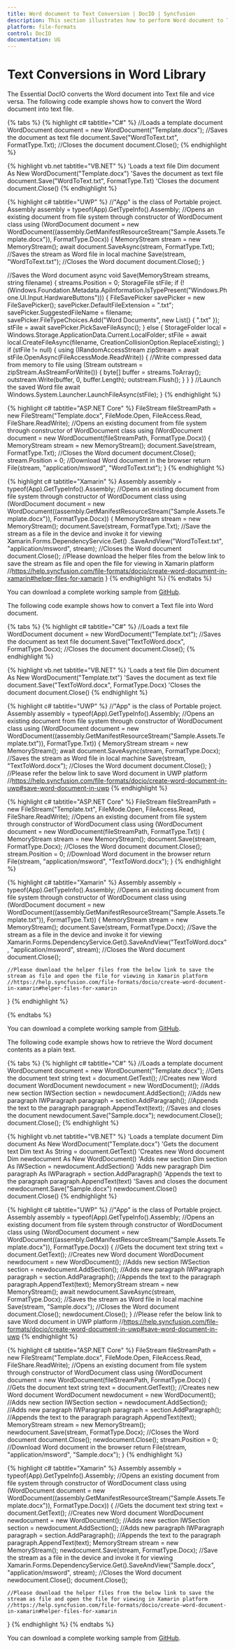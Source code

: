 ```yaml
---
title: Word document to Text Conversion | DocIO | Syncfusion
description: This section illustrates how to perform Word document to Text conversion using Syncfusion Word library (Essential DocIO)
platform: file-formats
control: DocIO
documentation: UG
---
```


# Text Conversions in Word Library

The Essential DocIO converts the Word document into Text file and vice versa. The following code example shows how to convert the Word document into text file.

{% tabs %}
{% highlight c# tabtitle="C#" %}
//Loads a template document
WordDocument document = new WordDocument("Template.docx");
//Saves the document as text file
document.Save("WordToText.txt", FormatType.Txt);
//Closes the document
document.Close();
{% endhighlight %}

{% highlight vb.net tabtitle="VB.NET" %}
'Loads a text file
Dim document As New WordDocument("Template.docx")
'Saves the document as text file
document.Save("WordToText.txt", FormatType.Txt)
'Closes the document
document.Close()
{% endhighlight %}

{% highlight c# tabtitle="UWP" %}
//"App" is the class of Portable project.
Assembly assembly = typeof(App).GetTypeInfo().Assembly;
//Opens an existing document from file system through constructor of WordDocument class
using (WordDocument document = new WordDocument((assembly.GetManifestResourceStream("Sample.Assets.Template.docx")),
              FormatType.Docx))
{
    MemoryStream stream = new MemoryStream();
    await document.SaveAsync(stream, FormatType.Txt);
    //Saves the stream as Word file in local machine
    Save(stream, "WordToText.txt");
    //Closes the Word document
    document.Close();
}

//Saves the Word document
async void Save(MemoryStream streams, string filename)
{
    streams.Position = 0;
    StorageFile stFile;
    if (!(Windows.Foundation.Metadata.ApiInformation.IsTypePresent("Windows.Phone.UI.Input.HardwareButtons")))
    {
        FileSavePicker savePicker = new FileSavePicker();
        savePicker.DefaultFileExtension = ".txt";
        savePicker.SuggestedFileName = filename;
        savePicker.FileTypeChoices.Add("Word Documents", new List<string>() { ".txt" });
        stFile = await savePicker.PickSaveFileAsync();
    }
    else
    {
        StorageFolder local = Windows.Storage.ApplicationData.Current.LocalFolder;
        stFile = await local.CreateFileAsync(filename, CreationCollisionOption.ReplaceExisting);
    }
    if (stFile != null)
    {
        using (IRandomAccessStream zipStream = await stFile.OpenAsync(FileAccessMode.ReadWrite))
        {
            //Write compressed data from memory to file
            using (Stream outstream = zipStream.AsStreamForWrite())
            {
                byte[] buffer = streams.ToArray();
                outstream.Write(buffer, 0, buffer.Length);
                outstream.Flush();
            }
        }
    }
    //Launch the saved Word file
    await Windows.System.Launcher.LaunchFileAsync(stFile);
}
{% endhighlight %}

{% highlight c# tabtitle="ASP.NET Core" %}
FileStream fileStreamPath = new FileStream("Template.docx", FileMode.Open, FileAccess.Read, FileShare.ReadWrite);
//Opens an existing document from file system through constructor of WordDocument class
using (WordDocument document = new WordDocument(fileStreamPath, FormatType.Docx))
{
    MemoryStream stream = new MemoryStream();
    document.Save(stream, FormatType.Txt);
    //Closes the Word document
    document.Close();
    stream.Position = 0;
    //Download Word document in the browser
    return File(stream, "application/msword", "WordToText.txt");
}
{% endhighlight %}

{% highlight c# tabtitle="Xamarin" %}
Assembly assembly = typeof(App).GetTypeInfo().Assembly;
//Opens an existing document from file system through constructor of WordDocument class
using (WordDocument document = new WordDocument((assembly.GetManifestResourceStream("Sample.Assets.Template.docx")),
              FormatType.Docx))
{
    MemoryStream stream = new MemoryStream();
    document.Save(stream, FormatType.Txt);
    //Save the stream as a file in the device and invoke it for viewing
    Xamarin.Forms.DependencyService.Get<ISave>()
                        .SaveAndView("WordToText.txt", "application/msword", stream);
    //Closes the Word document
    document.Close();
	//Please download the helper files from the below link to save the stream as file and open the file for viewing in Xamarin platform
	//https://help.syncfusion.com/file-formats/docio/create-word-document-in-xamarin#helper-files-for-xamarin
}
{% endhighlight %}
{% endtabs %}

You can download a complete working sample from [GitHub](https://github.com/SyncfusionExamples/DocIO-Examples/tree/main/Text-file-conversion/Convert-Word-to-text-file).

The following code example shows how to convert a Text file into Word document.

{% tabs %}
{% highlight c# tabtitle="C#" %}
//Loads a text file
WordDocument document = new WordDocument("Template.txt");
//Saves the document as text file
document.Save("TextToWord.docx", FormatType.Docx);
//Closes the document
document.Close();
{% endhighlight %}

{% highlight vb.net tabtitle="VB.NET" %}
'Loads a text file
Dim document As New WordDocument("Template.txt")
'Saves the document as text file
document.Save("TextToWord.docx", FormatType.Docx)
'Closes the document
document.Close()
{% endhighlight %}

{% highlight c# tabtitle="UWP" %}
//"App" is the class of Portable project.
Assembly assembly = typeof(App).GetTypeInfo().Assembly;
//Opens an existing document from file system through constructor of WordDocument class
using (WordDocument document = new WordDocument((assembly.GetManifestResourceStream("Sample.Assets.Template.txt")),
              FormatType.Txt))
{
    MemoryStream stream = new MemoryStream();
    await document.SaveAsync(stream, FormatType.Docx);
    //Saves the stream as Word file in local machine
    Save(stream, "TextToWord.docx");
    //Closes the Word document
    document.Close();
}
//Please refer the below link to save Word document in UWP platform
//https://help.syncfusion.com/file-formats/docio/create-word-document-in-uwp#save-word-document-in-uwp
{% endhighlight %}

{% highlight c# tabtitle="ASP.NET Core" %}
FileStream fileStreamPath = new FileStream("Template.txt", FileMode.Open, FileAccess.Read, FileShare.ReadWrite);
//Opens an existing document from file system through constructor of WordDocument class
using (WordDocument document = new WordDocument(fileStreamPath, FormatType.Txt))
{
    MemoryStream stream = new MemoryStream();
    document.Save(stream, FormatType.Docx);
    //Closes the Word document
    document.Close();
    stream.Position = 0;
    //Download Word document in the browser
    return File(stream, "application/msword", "TextToWord.docx");
}
{% endhighlight %}

{% highlight c# tabtitle="Xamarin" %}
Assembly assembly = typeof(App).GetTypeInfo().Assembly;
//Opens an existing document from file system through constructor of WordDocument class
using (WordDocument document = new WordDocument((assembly.GetManifestResourceStream("Sample.Assets.Template.txt")), FormatType.Txt))
{
    MemoryStream stream = new MemoryStream();
    document.Save(stream, FormatType.Docx);
    //Save the stream as a file in the device and invoke it for viewing
    Xamarin.Forms.DependencyService.Get<ISave>().SaveAndView("TextToWord.docx", "application/msword", stream);
    //Closes the Word document
    document.Close();

    //Please download the helper files from the below link to save the stream as file and open the file for viewing in Xamarin platform
    //https://help.syncfusion.com/file-formats/docio/create-word-document-in-xamarin#helper-files-for-xamarin
}
{% endhighlight %}

{% endtabs %}

You can download a complete working sample from [GitHub](https://github.com/SyncfusionExamples/DocIO-Examples/tree/main/Text-file-conversion/Convert-text-file-to-Word).

The following code example shows how to retrieve the Word document contents as a plain text.

{% tabs %}
{% highlight c# tabtitle="C#" %}
//Loads a template document
WordDocument document = new WordDocument("Template.docx");
//Gets the document text
string text = document.GetText();
//Creates new Word document
WordDocument newdocument = new WordDocument();
//Adds new section
IWSection section = newdocument.AddSection();
//Adds new paragraph
IWParagraph paragraph = section.AddParagraph();
//Appends the text to the paragraph
paragraph.AppendText(text);
//Saves and closes the document
newdocument.Save("Sample.docx");
newdocument.Close();
document.Close();
{% endhighlight %}

{% highlight vb.net tabtitle="VB.NET" %}
'Loads a template document
Dim document As New WordDocument("Template.docx")
'Gets the document text
Dim text As String = document.GetText()
'Creates new Word document
Dim newdocument As New WordDocument()
'Adds new section
Dim section As IWSection = newdocument.AddSection()
'Adds new paragraph
Dim paragraph As IWParagraph = section.AddParagraph()
'Appends the text to the paragraph
paragraph.AppendText(text)
'Saves and closes the document
newdocument.Save("Sample.docx")
newdocument.Close()
document.Close()
{% endhighlight %}

{% highlight c# tabtitle="UWP" %}
//"App" is the class of Portable project.
Assembly assembly = typeof(App).GetTypeInfo().Assembly;
//Opens an existing document from file system through constructor of WordDocument class
using (WordDocument document = new WordDocument((assembly.GetManifestResourceStream("Sample.Assets.Template.docx")),
              FormatType.Docx))
{
    //Gets the document text
    string text = document.GetText();
    //Creates new Word document
    WordDocument newdocument = new WordDocument();
    //Adds new section
    IWSection section = newdocument.AddSection();
    //Adds new paragraph
    IWParagraph paragraph = section.AddParagraph();
    //Appends the text to the paragraph
    paragraph.AppendText(text);
    MemoryStream stream = new MemoryStream();
    await newdocument.SaveAsync(stream, FormatType.Docx);
    //Saves the stream as Word file in local machine
    Save(stream, "Sample.docx");
    //Closes the Word document
    document.Close();
    newdocument.Close();
}
//Please refer the below link to save Word document in UWP platform
//https://help.syncfusion.com/file-formats/docio/create-word-document-in-uwp#save-word-document-in-uwp
{% endhighlight %}

{% highlight c# tabtitle="ASP.NET Core" %}
FileStream fileStreamPath = new FileStream("Template.docx", FileMode.Open, FileAccess.Read, FileShare.ReadWrite);
//Opens an existing document from file system through constructor of WordDocument class
using (WordDocument document = new WordDocument(fileStreamPath, FormatType.Docx))
{
    //Gets the document text
    string text = document.GetText();
    //Creates new Word document
    WordDocument newdocument = new WordDocument();
    //Adds new section
    IWSection section = newdocument.AddSection();
    //Adds new paragraph
    IWParagraph paragraph = section.AddParagraph();
    //Appends the text to the paragraph
    paragraph.AppendText(text);
    MemoryStream stream = new MemoryStream();
    newdocument.Save(stream, FormatType.Docx);
    //Closes the Word document
    document.Close();
    newdocument.Close();
    stream.Position = 0;
    //Download Word document in the browser
    return File(stream, "application/msword", "Sample.docx");
}
{% endhighlight %}

{% highlight c# tabtitle="Xamarin" %}
Assembly assembly = typeof(App).GetTypeInfo().Assembly;
//Opens an existing document from file system through constructor of WordDocument class
using (WordDocument document = new WordDocument((assembly.GetManifestResourceStream("Sample.Assets.Template.docx")), FormatType.Docx))
{
    //Gets the document text
    string text = document.GetText();
    //Creates new Word document
    WordDocument newdocument = new WordDocument();
    //Adds new section
    IWSection section = newdocument.AddSection();
    //Adds new paragraph
    IWParagraph paragraph = section.AddParagraph();
    //Appends the text to the paragraph
    paragraph.AppendText(text);
    MemoryStream stream = new MemoryStream();
    newdocument.Save(stream, FormatType.Docx);
    //Save the stream as a file in the device and invoke it for viewing
    Xamarin.Forms.DependencyService.Get<ISave>().SaveAndView("Sample.docx", "application/msword", stream);
    //Closes the Word document
    newdocument.Close();
    document.Close();

    //Please download the helper files from the below link to save the stream as file and open the file for viewing in Xamarin platform
    //https://help.syncfusion.com/file-formats/docio/create-word-document-in-xamarin#helper-files-for-xamarin
}
{% endhighlight %}
{% endtabs %}

You can download a complete working sample from [GitHub](https://github.com/SyncfusionExamples/DocIO-Examples/tree/main/Text-file-conversion/Retrieve-Word-document-as-plain-text).